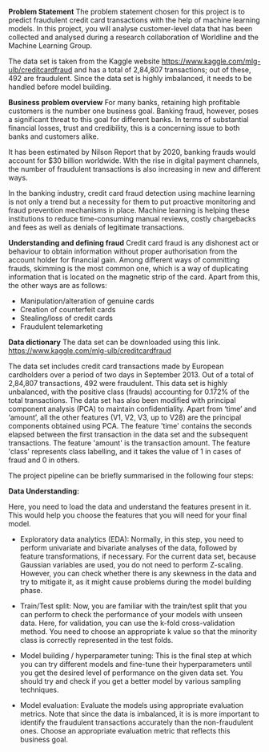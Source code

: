 **Problem Statement**
The problem statement chosen for this project is to predict fraudulent credit card transactions with the help of machine learning models.
In this project, you will analyse customer-level data that has been collected and analysed during a research collaboration of Worldline and the Machine Learning Group. 

The data set is taken from the Kaggle website https://www.kaggle.com/mlg-ulb/creditcardfraud and has a total of 2,84,807 transactions; out of these, 492 are fraudulent. Since the data set is highly imbalanced, it needs to be handled before model building.

**Business problem overview**
For many banks, retaining high profitable customers is the number one business goal. Banking fraud, however, poses a significant threat to this goal for different banks. In terms of substantial financial losses, trust and credibility, this is a concerning issue to both banks and customers alike.

It has been estimated by Nilson Report that by 2020, banking frauds would account for $30 billion worldwide. With the rise in digital payment channels, the number of fraudulent transactions is also increasing in new and different ways. 

In the banking industry, credit card fraud detection using machine learning is not only a trend but a necessity for them to put proactive monitoring and fraud prevention mechanisms in place. Machine learning is helping these institutions to reduce time-consuming manual reviews, costly chargebacks and fees as well as denials of legitimate transactions.

**Understanding and defining fraud**
Credit card fraud is any dishonest act or behaviour to obtain information without proper authorisation from the account holder for financial gain. Among different ways of committing frauds, skimming is the most common one, which is a way of duplicating information that is located on the magnetic strip of the card. Apart from this, the other ways are as follows:

- Manipulation/alteration of genuine cards
- Creation of counterfeit cards
- Stealing/loss of credit cards
- Fraudulent telemarketing

**Data dictionary**
The data set can be downloaded using this link.
https://www.kaggle.com/mlg-ulb/creditcardfraud

The data set includes credit card transactions made by European cardholders over a period of two days in September 2013. Out of a total of 2,84,807 transactions, 492 were fraudulent. This data set is highly unbalanced, with the positive class (frauds) accounting for 0.172% of the total transactions. The data set has also been modified with principal component analysis (PCA) to maintain confidentiality. Apart from ‘time’ and ‘amount’, all the other features (V1, V2, V3, up to V28) are the principal components obtained using PCA. The feature 'time' contains the seconds elapsed between the first transaction in the data set and the subsequent transactions. The feature 'amount' is the transaction amount. The feature 'class' represents class labelling, and it takes the value of 1 in cases of fraud and 0 in others.

The project pipeline can be briefly summarised in the following four steps:

**Data Understanding:**

Here, you need to load the data and understand the features present in it. This would help you choose the features that you will need for your final model.
- Exploratory data analytics (EDA): Normally, in this step, you need to perform univariate and bivariate analyses of the data, followed by feature transformations, if necessary. For the current data set, because Gaussian variables are used, you do not need to perform Z-scaling. However, you can check whether there is any skewness in the data and try to mitigate it, as it might cause problems during the model building phase.

- Train/Test split: Now, you are familiar with the train/test split that you can perform to check the performance of your models with unseen data. Here, for validation, you can use the k-fold cross-validation method. You need to choose an appropriate k value so that the minority class is correctly represented in the test folds.

- Model building / hyperparameter tuning: This is the final step at which you can try different models and fine-tune their hyperparameters until you get the desired level of performance on the given data set. You should try and check if you get a better model by various sampling techniques.

- Model evaluation: Evaluate the models using appropriate evaluation metrics. Note that since the data is imbalanced, it is is more important to identify the fraudulent transactions accurately than the non-fraudulent ones. Choose an appropriate evaluation metric that reflects this business goal.
 

